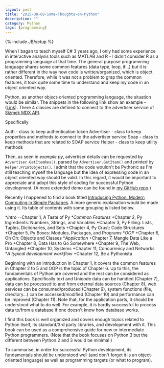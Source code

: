 ```yaml
---
layout: post
title: "2015-08-08-Some-Thoughts-on-Python"
description: ""
category: Python
tags: [programming]
---
```

{% include JB/setup %}

When I bagan to teach myself C# 3 years ago, I only had some experience in interactive analysis tools such as MATLAB and R - I didn't consider R as a programming language at that time. The general purpose programming language shares some common features (data type, loop, if...) but it is rather different in the way how code is written/organized, which is object oriented. Therefore, while it was not a problem to grap the common features, it took quite some time to understand and keep my code in an object oriented way. 

Python, as another object-oriented programming language, the situation would be similar. The snippets in the following link show an example - ([Link](https://bitbucket.org/snippets/jaehyeon-kim/GApK6)). There 4 classes are defined to connect to the advertiser service of [Sizmek MDX API](http://platform.mediamind.com/Eyeblaster.MediaMind.API.Doc/?v=3). 

Specifically

Auth - class to keep authentication token
Advertiser - class to keep properties and methods to connect to the advertiser service
Soap - class to keep methods that are related to SOAP service
Helper - class to keep utility methods

Then, as seen in *example.py*, advertiser details can be requested by `Advertiser.GetItemRes()`, parsed by `Advertiser.GetItem()` and printed by `Helper.PrintObjects()`. I admit that the code wouldn't be Pythonic as I'm still teaching myself the language but the idea of expressing code in an object oriented way should be valid. In this regard, it would be important to appreciate and adopt this style of coding for successful Python development. (A more extended demo can be found in [my GitHub repo](https://github.com/jaehyeon-kim/sizmek_demo).)

Recently I happened to find a book titled [Introducing Python: Modern Computing in Simple Packages]( http://shop.oreilly.com/product/0636920028659.do). A more generic explanation would be made using it. Its table of contents with some grouping is listed below.

*_Intro_
    --Chapter 1, A Taste of Py
*_Common Features_
    +Chapter 2, Py Ingredients: Numbers, Strings, and Variables
    +Chapter 3, Py Filling: Lists, Tuples, Dictionaries, and Sets
    +Chapter 4, Py Crust: Code Structures
    +Chapter 5, Py Boxes: Modules, Packages, and Programs
*_OOP_
    +Chapter 6, Oh Oh: Objects and Classes
*_Application_
    +Chapter 7, Mangle Data Like a Pro
    +Chapter 8, Data Has to Go Somewhere
    +Chapter 9, The Web, Untangled
    +Chapter 10, Systems
    +Chapter 11, Concurrency and Networks
*_A typical development workflow_
    +Chapter 12, Be a Pythonista

Beginning with an introduction in Chapter 1, it covers the common features in Chapter 2 to 5 and OOP is the topic of Chapter 6. Up to this, the fundamentals of Python are covered and the rest can be considered as applications. Specifically text and Unicode data can be handled (Chapter 7), data can be processed to and from external data sources (Chapter 8), web services can be consumed/produced (Chapter 9), system functions (file, directory...) can be accessed/modified (Chapter 10) and performance can be improved (Chapter 11).  Note that, for the application parts, it should be understood what to do well. For example, it is hardly successful to process data to/from a database if one doesn't know how database works.

I find this book is well organized and covers enough topics related to Python itself, its standard/3rd party libraries, and development with it. This book can be used as a comprehensive guide for new or intermediate Python programmers. (Note that the book focuses on Python 3 but the different between Python 2 and 3 would be minimal.)

To summarise, in order for successful Python development, its fundamentals should be understood well (and don't forget it is an object-oriented language) as well as programming targets (or what to program).
